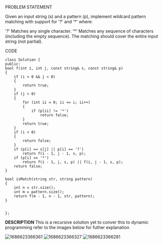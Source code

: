 PROBLEM STATEMENT 

Given an input string (s) and a pattern (p), implement wildcard pattern matching with support for '?' and '*' where:

'?' Matches any single character.
'*' Matches any sequence of characters (including the empty sequence).
The matching should cover the entire input string (not partial).

CODE
```
class Solution {
public:
bool f(int i, int j, const string& s, const string& p)
{
    if (i < 0 && j < 0)
    {
        return true;
    }
    if (j < 0)
    {
        for (int ii = 0; ii <= i; ii++)
        {
            if (p[ii] != '*')
                return false;
        }
        return true;
    }
    if (i < 0)
    {
        return false;
    }
    if (p[i] == s[j] || p[i] == '?')
        return f(i - 1, j - 1, s, p);
    if (p[i] == '*')
        return f(i - 1, j, s, p) || f(i, j - 1, s, p);
    return false;
}

bool isMatch(string str, string pattern)
{
    int n = str.size();
    int m = pattern.size();
    return f(m - 1, n - 1, str, pattern);
}


};

```

**DESCRIPTION**
This is a recursive solution yet to conver this to dynamic programming
refer to the images below for futher explanation 

![1686623366361](https://github.com/Chaithra007/Practice-/assets/107351787/6b778800-0528-4f8e-8100-df3a3041b96f)
![1686623366327](https://github.com/Chaithra007/Practice-/assets/107351787/b0cabf98-5b6e-45b7-96c2-424195d678dd)
![1686623366281](https://github.com/Chaithra007/Practice-/assets/107351787/d6c2d8f3-6c0e-43ae-ac64-8179bca4994c)


